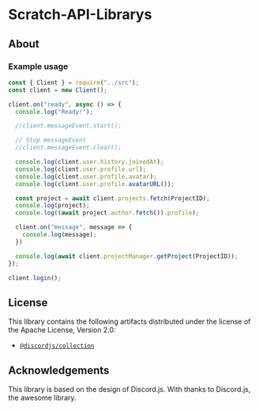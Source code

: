 # Scratch-API-Librarys
## About
### Example usage
```js
const { Client } = require("../src");
const client = new Client();

client.on("ready", async () => {
  console.log("Ready!");

  //client.messageEvent.start();

  // Stop messageEvent
  //client.messageEvent.clear();

  console.log(client.user.history.joinedAt);
  console.log(client.user.profile.url);
  console.log(client.user.profile.avatar);
  console.log(client.user.profile.avatarURL());

  const project = await client.projects.fetch(ProjectID);
  console.log(project);
  console.log((await project.author.fetch()).profile);

  client.on("message", message => {
    console.log(message);
  })

  console.log(await client.projectManager.getProject(ProjectID));
});

client.login();
```

## License
This library contains the following artifacts distributed under the license of the Apache License, Version 2.0:
- [`@discordjs/collection`](https://github.com/discordjs/discord.js/tree/main/packages/collection)

## Acknowledgements
This library is based on the design of Discord.js. With thanks to Discord.js, the awesome library.
